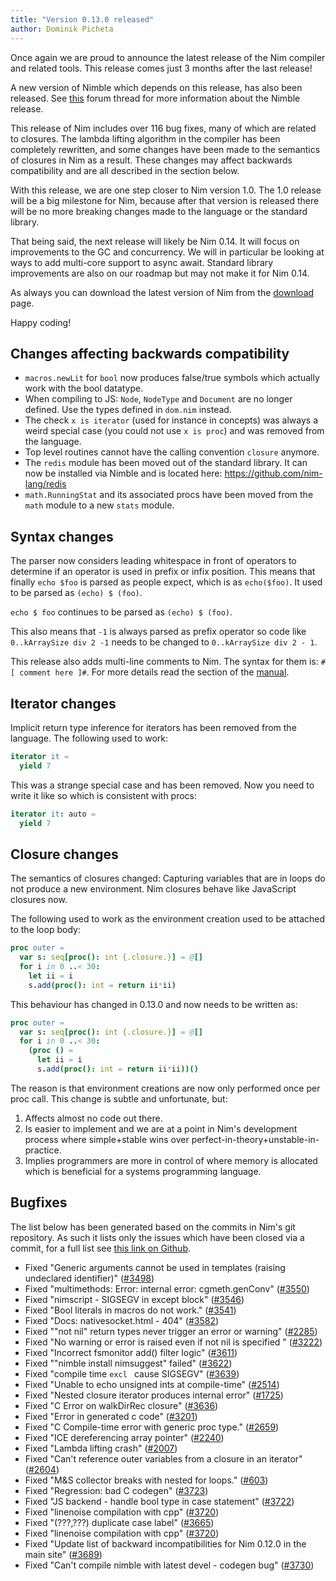 ```yaml
---
title: "Version 0.13.0 released"
author: Dominik Picheta
---
```


Once again we are proud to announce the latest release of the Nim compiler
and related tools. This release comes just 3 months after the last
release!

A new version of Nimble which depends on this release, has also been
released. See [this](http://forum.nim-lang.org/t/1912) forum thread for
more information about the Nimble release.

This release of Nim includes over 116 bug fixes, many of which are related
to closures. The lambda lifting algorithm in the compiler has been completely
rewritten, and some changes have been made to the semantics of closures in
Nim as a result. These changes may affect backwards compatibility and are all
described in the section below.

With this release, we are one step closer to Nim version 1.0.
The 1.0 release will be a big milestone for Nim, because after that version
is released there will be no more breaking changes made to the language
or the standard library.

That being said, the next release will likely be Nim 0.14. It will focus on
improvements to the GC and concurrency. We will in particular be looking at
ways to add multi-core support to async await. Standard library improvements
are also on our roadmap but may not make it for Nim 0.14.

As always you can download the latest version of Nim from the
[download]({{site.baseurl}}/install.html) page.

Happy coding!

Changes affecting backwards compatibility
-----------------------------------------

- ``macros.newLit`` for ``bool`` now produces false/true symbols which
  actually work with the bool datatype.
- When compiling to JS: ``Node``, ``NodeType`` and ``Document`` are no longer
  defined. Use the types defined in ``dom.nim`` instead.
- The check ``x is iterator`` (used for instance in concepts) was always a
  weird special case (you could not use ``x is proc``) and was removed from
  the language.
- Top level routines cannot have the calling convention ``closure``
  anymore.
- The ``redis`` module has been moved out of the standard library. It can
  now be installed via Nimble and is located here:
  https://github.com/nim-lang/redis
- ``math.RunningStat`` and its associated procs have been moved from
  the ``math`` module to a new ``stats`` module.


## Syntax changes


The parser now considers leading whitespace in front of operators
to determine if an operator is used in prefix or infix position.
This means that finally ``echo $foo`` is parsed as people expect,
which is as ``echo($foo)``. It used to be parsed as ``(echo) $ (foo)``.

``echo $ foo`` continues to be parsed as ``(echo) $ (foo)``.

This also means that ``-1`` is always parsed as prefix operator so
code like ``0..kArraySize div 2 -1`` needs to be changed to
``0..kArraySize div 2 - 1``.

This release also adds multi-line comments to Nim. The syntax for them is:
``#[ comment here ]#``. For more details read the section of
the [manual](docs/manual.html#lexical-analysis-multiline-comments).

## Iterator changes

Implicit return type inference for iterators has been removed from the language. The following used to work:

```nim
iterator it =
  yield 7
```

This was a strange special case and has been removed. Now you need to write it like so which is consistent with procs:

```nim
iterator it: auto =
  yield 7
```

## Closure changes

The semantics of closures changed: Capturing variables that are in loops do not produce a new environment. Nim closures behave like JavaScript closures now.

The following used to work as the environment creation used to be attached to the loop body:

```nim
proc outer =
  var s: seq[proc(): int {.closure.}] = @[]
  for i in 0 ..< 30:
    let ii = i
    s.add(proc(): int = return ii*ii)
```

This behaviour has changed in 0.13.0 and now needs to be written as:

```nim
proc outer =
  var s: seq[proc(): int {.closure.}] = @[]
  for i in 0 ..< 30:
    (proc () =
      let ii = i
      s.add(proc(): int = return ii*ii))()
```

The reason is that environment creations are now only performed once
per proc call. This change is subtle and unfortunate, but:

1. Affects almost no code out there.
2. Is easier to implement and we are at a point in Nim's development process where simple+stable wins over perfect-in-theory+unstable-in-practice.
3. Implies programmers are more in control of where memory is allocated which is beneficial for a systems programming language.

Bugfixes
--------

The list below has been generated based on the commits in Nim's git
repository. As such it lists only the issues which have been closed
via a commit, for a full list see
[this link on Github](https://github.com/nim-lang/Nim/issues?utf8=%E2%9C%93&q=is%3Aissue+closed%3A%222015-10-27+..+2016-01-19%22+).

- Fixed "Generic arguments cannot be used in templates (raising undeclared identifier)"
  ([#3498](https://github.com/nim-lang/Nim/issues/3498))
- Fixed "multimethods: Error: internal error: cgmeth.genConv"
  ([#3550](https://github.com/nim-lang/Nim/issues/3550))
- Fixed "nimscript - SIGSEGV in except block"
  ([#3546](https://github.com/nim-lang/Nim/issues/3546))
- Fixed "Bool literals in macros do not work."
  ([#3541](https://github.com/nim-lang/Nim/issues/3541))
- Fixed "Docs: nativesocket.html - 404"
  ([#3582](https://github.com/nim-lang/Nim/issues/3582))
- Fixed ""not nil" return types never trigger an error or warning"
  ([#2285](https://github.com/nim-lang/Nim/issues/2285))
- Fixed "No warning or error is raised even if not nil is specified "
  ([#3222](https://github.com/nim-lang/Nim/issues/3222))
- Fixed "Incorrect fsmonitor add() filter logic"
  ([#3611](https://github.com/nim-lang/Nim/issues/3611))
- Fixed ""nimble install nimsuggest" failed"
  ([#3622](https://github.com/nim-lang/Nim/issues/3622))
- Fixed "compile time `excl ` cause SIGSEGV"
  ([#3639](https://github.com/nim-lang/Nim/issues/3639))
- Fixed "Unable to echo unsigned ints at compile-time"
  ([#2514](https://github.com/nim-lang/Nim/issues/2514))
- Fixed "Nested closure iterator produces internal error"
  ([#1725](https://github.com/nim-lang/Nim/issues/1725))
- Fixed "C Error on walkDirRec closure"
  ([#3636](https://github.com/nim-lang/Nim/issues/3636))
- Fixed "Error in generated c code"
  ([#3201](https://github.com/nim-lang/Nim/issues/3201))
- Fixed "C Compile-time error with generic proc type."
  ([#2659](https://github.com/nim-lang/Nim/issues/2659))
- Fixed "ICE dereferencing array pointer"
  ([#2240](https://github.com/nim-lang/Nim/issues/2240))
- Fixed "Lambda lifting crash"
  ([#2007](https://github.com/nim-lang/Nim/issues/2007))
- Fixed "Can't reference outer variables from a closure in an iterator"
  ([#2604](https://github.com/nim-lang/Nim/issues/2604))
- Fixed "M&S collector breaks with nested for loops."
  ([#603](https://github.com/nim-lang/Nim/issues/603))
- Fixed "Regression: bad C codegen"
  ([#3723](https://github.com/nim-lang/Nim/issues/3723))
- Fixed "JS backend - handle bool type in case statement"
  ([#3722](https://github.com/nim-lang/Nim/issues/3722))
- Fixed "linenoise compilation with cpp"
  ([#3720](https://github.com/nim-lang/Nim/issues/3720))
- Fixed "(???,???) duplicate case label"
  ([#3665](https://github.com/nim-lang/Nim/issues/3665))
- Fixed "linenoise compilation with cpp"
  ([#3720](https://github.com/nim-lang/Nim/issues/3720))
- Fixed "Update list of backward incompatibilities for Nim 0.12.0 in the main site"
  ([#3689](https://github.com/nim-lang/Nim/issues/3689))
- Fixed "Can't compile nimble with latest devel - codegen bug"
  ([#3730](https://github.com/nim-lang/Nim/issues/3730))
